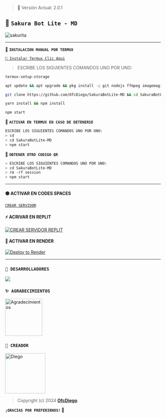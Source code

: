 > 🚩 Versión Actual: 2.0.1

## 🍟 **`Sakura Bot Lite - MD`**

![sakurita]()

---


🍟 **`INSTALACION MANUAL POR TERMUX`**

[`🚩 Instalar Termux Clic Aqui`](https://www.mediafire.com/file/3hsvi3xkpq3a64o/termux_118.apk/file)

> ESCRIBE LOS SIGUIENTES COMANDOS UNO POR UNO:

```bash
termux-setup-storage
```
```bash
apt update && apt upgrade && pkg install -y git nodejs ffmpeg imagemagick yarn
```
```bash
git clone https://github.com/OfcDiego/SakuraBotLite-MD && cd SakuraBotLite-MD
```
```bash
yarn install && npm install
```
```bash
npm start
```

🍟 **`ACTIVAR EN TERMUX EN CASO DE DETENERSE`**
```bash
ESCRIBE LOS SIGUIENTES COMANDOS UNO POR UNO:
> cd 
> cd SakuraBotLite-MD
> npm start
```

🚩 **`OBTENER OTRO CODIGO QR`**
```bash
> ESCRIBE LOS SIGUIENTES COMANDOS UNO POR UNO:
> cd SakuraBotLite-MD
> rm -rf session
> npm start
```
---

#### 🟢 ACTIVAR EN CODES SPACES 
[`CREAR SERVIDOR`](https://github.com/codespaces/new?skip_quickstart=true&machine=basicLinux32gb&repo=OfcDiego/SakuraBotLite-MD&ref=main&geo=UsEast)

#### ⚡ ACRIVAR EN REPLIT
[![`CREAR SERVIDOR REPLIT`](https://repl.it/badge/github/OfcDiego/SakuraBotLite-MD)](https://repl.it/github/OfcDiego/SakuraBotLite-MD)

#### 🤍 ACTIVAR EN RENDER
[![Deploy to Render](https://render.com/images/deploy-to-render-button.svg)](https://dashboard.render.com/blueprint/new?repo=https%3A%2F%2Fgithub.com%2OfcDiego%SakuraBotLite-MD) 

---

### `🚩 DESARROLLADORES`
<a href="https://github.com/OfcDiego/SakuraBotLite-MD/graphs/contributors">
<img src="https://contrib.rocks/image?repo=OfcDiego/SakuraBotLite-MD" /> 
</a>

### `✨️ AGRADECIMIENTOS`
<a
href="https://github.com/AzamiJs"><img src="https://github.com/AzamiJs.png" width="120" height="120" alt="Agradecimientos"/></a>

### `🍟 CREADOR`
<a
href="https://github.com/OfcDiego"><img src="https://github.com/OfcDiego.png" width="130" height="130" alt="Diego"/></a>

> Copyright (c) 2024 **[OfcDiego](https://whatsapp.com/channel/0029VaQD7LAJP216tu9liI2A)**.

**`¡GRACIAS POR PREFERIRNOS!` 🍟**

